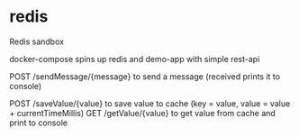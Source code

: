 # redis
Redis sandbox

docker-compose spins up redis and demo-app with simple rest-api

POST /sendMessage/{message} to send a message (received prints it to console)

POST /saveValue/{value} to save value to cache (key = value, value = value + currentTimeMillis)
GET /getValue/{value} to get value from cache and print to console
                                                                  
